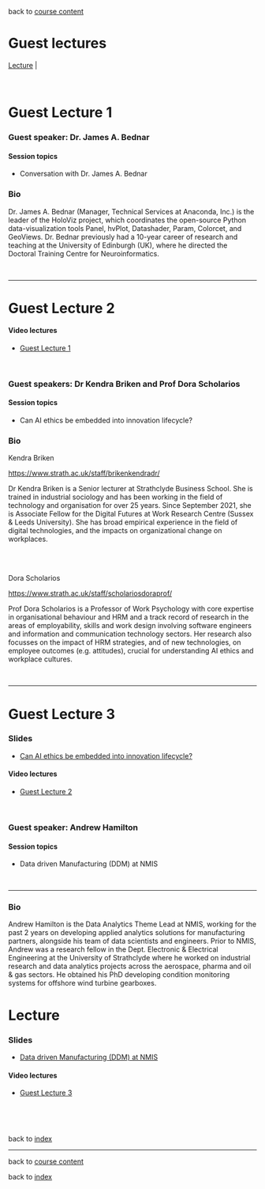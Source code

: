 back to [course content](index#course_organisation)


# Guest lectures

[Lecture](#lecture) |  

<p><br /></p>

# Guest Lecture 1

### Guest speaker: Dr. James A. Bednar

#### Session topics

* Conversation with Dr. James A. Bednar

### Bio

Dr. James A. Bednar (Manager, Technical Services at Anaconda, Inc.) is the leader of the HoloViz project, which coordinates the open-source Python data-visualization tools Panel, hvPlot, Datashader, Param, Colorcet, and GeoViews. Dr. Bednar previously had a 10-year career of research and teaching at the University of Edinburgh (UK), where he directed the Doctoral Training Centre for Neuroinformatics.

<p>&nbsp;</p>

***

# Guest Lecture 2

#### Video lectures
* [Guest Lecture 1](https://uoe.sharepoint.com/:v:/r/sites/DS4M2022227/Shared%20Documents/General/Recordings/Guest%20Lectures/Guest%20Lecture%20with%20Dr.%20James%20A.%20Bednar-20220317_190451-Meeting%20Recording.mp4?csf=1&web=1&e=Ereu66)

<p><br /></p>

### Guest speakers: Dr Kendra Briken and Prof Dora Scholarios

#### Session topics

* Can AI ethics be embedded into innovation lifecycle?

### Bio

Kendra Briken

https://www.strath.ac.uk/staff/brikenkendradr/

Dr Kendra Briken is a Senior lecturer at Strathclyde Business School. She is trained in industrial sociology and has been working in the field of technology and organisation for over 25 years. Since September 2021, she is Associate Fellow for the Digital Futures at Work Research Centre (Sussex & Leeds University). She has broad empirical experience in the field of digital technologies, and the impacts on organizational change on workplaces.

<br></br>

Dora Scholarios

https://www.strath.ac.uk/staff/scholariosdoraprof/

Prof Dora Scholarios is a Professor of Work Psychology with core expertise in organisational behaviour and HRM and a track record of research in the areas of employability, skills and work design involving software engineers and information and communication technology sectors. Her research also focusses on the impact of HRM strategies, and of new technologies, on employee outcomes (e.g. attitudes), crucial for understanding AI ethics and workplace cultures.

<p>&nbsp;</p>

***

# Guest Lecture 3

### Slides
* [Can AI ethics be embedded into innovation lifecycle?](/course_content_2022/files/Data%20Science%20Lecture%20input%20I4-thical%2020220311.pptx)  

#### Video lectures
* [Guest Lecture 2](https://uoe.sharepoint.com/:v:/r/sites/DS4M2022227/Shared%20Documents/General/Recordings/Week_6/Week_6_Guest_Lecture.mp4?csf=1&web=1&e=sYnHaR)

<p><br /></p>


### Guest speaker: Andrew Hamilton

#### Session topics

* Data driven Manufacturing (DDM) at NMIS

<p>&nbsp;</p>

***
### Bio

Andrew Hamilton is the Data Analytics Theme Lead at NMIS, working for the past 2 years on developing applied analytics solutions for manufacturing partners, alongside his team of data scientists and engineers. Prior to NMIS, Andrew was a research fellow in the Dept. Electronic & Electrical Engineering at the University of Strathclyde where he worked on industrial research and data analytics projects across the aerospace, pharma and oil & gas sectors. He obtained his PhD developing condition monitoring systems for offshore wind turbine gearboxes.

# Lecture 

### Slides
* [Data driven Manufacturing (DDM) at NMIS](/course_content_2022/files/2022-04-07--nmis-data-driven-DS-MANUFACTURING-shared)  

#### Video lectures
* [Guest Lecture 3](https://uoe.sharepoint.com/:v:/r/sites/DS4M2022227/Shared%20Documents/General/Recordings/Guest%20Lectures/Guest_Lecture_A.Hamilton%20.mp4?csf=1&web=1&e=CVcUHk)

<br />

  
<a name = "reading"></a>



<p>&nbsp;</p>


back to [index](index#course_organisation)

***
  


back to [course content](index#course_organisation)

 back to [index](index.md)

